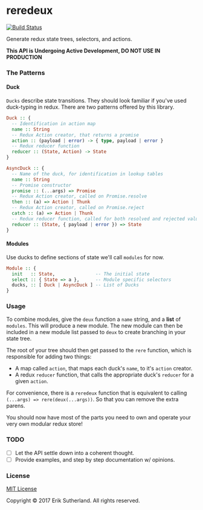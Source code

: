 reredeux
========

[![Build Status](https://travis-ci.org/MrRacoon/reredeux.svg?branch=master)](https://travis-ci.org/MrRacoon/reredeux)

Generate redux state trees, selectors, and actions.

**This API is Undergoing Active Development, DO NOT USE IN PRODUCTION**

### The Patterns

#### Duck

`Ducks` describe state transitions. They should look familiar if you've used
duck-typing in redux. There are two patterns offered by this library.

```Haskell
Duck :: {
  -- Identification in action map
  name :: String
  -- Redux Action creator, that returns a promise
  action :: (payload | error) -> { type, payload | error }
  -- Redux reducer function
  reducer :: (State, Action) -> State
}

AsyncDuck :: {
  -- Name of the duck, for identification in lookup tables
  name :: String
  -- Promise constructor
  promise :: (...args) => Promise
  -- Redux Action creator, called on Promise.resolve
  then :: (a) => Action | Thunk
  -- Redux Action creator, called on Promise.reject
  catch :: (a) => Action | Thunk
  -- Redux reducer function, called for both resolved and rejected values
  reducer :: (State, { payload | error }) => State
}
```

#### Modules

Use ducks to define sections of state we'll call `modules` for now.

```Haskell
Module :: {
  init   :: State,               -- The initial state
  select :: { State => a },      -- Module specific selectors
  ducks, :: [ Duck | AsyncDuck ] -- List of Ducks
}
```

### Usage

To combine modules, give the `deux` function a `name` string, and a **list** of
`modules`. This will produce a new module. The new module can then be included
in a new module list passed to `deux` to create branching in your state tree.

The root of your tree should then get passed to the `rere` function, which is
responsible for adding two things:

* A map called `action`, that maps each duck's `name`, to it's `action` creator.
* A redux `reducer` function, that calls the appropriate duck's `reducer` for a given `action`.

For convenience, there is a `reredeux` function that is equivalent to calling
`(...args) => rere(deux(...args))`. So that you can remove the extra parens.

You should now have most of the parts you need to own and operate your very own
modular redux store!

### TODO

* [ ] Let the API settle down into a coherent thought.
* [ ] Provide examples, and step by step documentation w/ opinions.

### License

[MIT License](http://opensource.org/licenses/MIT)

Copyright &copy; 2017 Erik Sutherland. All rights reserved.
